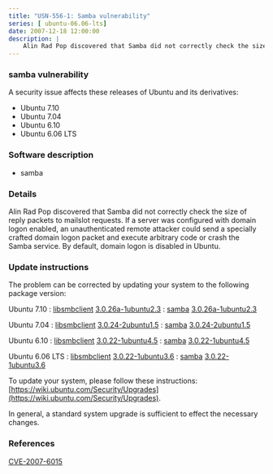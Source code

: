 ```yaml
---
title: "USN-556-1: Samba vulnerability"
series: [ ubuntu-06.06-lts]
date: 2007-12-18 12:00:00
description: |
    Alin Rad Pop discovered that Samba did not correctly check the size of reply packets to mailslot requests.  If a server was configured with domain logon enabled, an unauthenticated remote attacker could send a specially crafted domain logon packet and execute arbitrary code or crash the Samba service.  By default, domain logon is disabled in Ubuntu. 
--- 
```

 
### samba vulnerability

A security issue affects these releases of Ubuntu and its derivatives:

* Ubuntu 7.10
* Ubuntu 7.04
* Ubuntu 6.10
* Ubuntu 6.06 LTS

### Software description

* samba 

### Details

Alin Rad Pop discovered that Samba did not correctly check the size of reply packets to mailslot requests. If a server was configured with domain logon enabled, an unauthenticated remote attacker could send a specially crafted domain logon packet and execute arbitrary code or crash the Samba service. By default, domain logon is disabled in Ubuntu. 

### Update instructions

The problem can be corrected by updating your system to the following package version:

Ubuntu 7.10
 : [libsmbclient](https://launchpad.net/ubuntu/+source/samba) <span> [3.0.26a-1ubuntu2.3](https://launchpad.net/ubuntu/+source/samba/3.0.26a-1ubuntu2.3) </span> 
 : [samba](https://launchpad.net/ubuntu/+source/samba) <span> [3.0.26a-1ubuntu2.3](https://launchpad.net/ubuntu/+source/samba/3.0.26a-1ubuntu2.3) </span> 

Ubuntu 7.04
 : [libsmbclient](https://launchpad.net/ubuntu/+source/samba) <span> [3.0.24-2ubuntu1.5](https://launchpad.net/ubuntu/+source/samba/3.0.24-2ubuntu1.5) </span> 
 : [samba](https://launchpad.net/ubuntu/+source/samba) <span> [3.0.24-2ubuntu1.5](https://launchpad.net/ubuntu/+source/samba/3.0.24-2ubuntu1.5) </span> 

Ubuntu 6.10
 : [libsmbclient](https://launchpad.net/ubuntu/+source/samba) <span> [3.0.22-1ubuntu4.5](https://launchpad.net/ubuntu/+source/samba/3.0.22-1ubuntu4.5) </span> 
 : [samba](https://launchpad.net/ubuntu/+source/samba) <span> [3.0.22-1ubuntu4.5](https://launchpad.net/ubuntu/+source/samba/3.0.22-1ubuntu4.5) </span> 

Ubuntu 6.06 LTS
 : [libsmbclient](https://launchpad.net/ubuntu/+source/samba) <span> [3.0.22-1ubuntu3.6](https://launchpad.net/ubuntu/+source/samba/3.0.22-1ubuntu3.6) </span> 
 : [samba](https://launchpad.net/ubuntu/+source/samba) <span> [3.0.22-1ubuntu3.6](https://launchpad.net/ubuntu/+source/samba/3.0.22-1ubuntu3.6) </span> 

To update your system, please follow these instructions: [https://wiki.ubuntu.com/Security/Upgrades](https://wiki.ubuntu.com/Security/Upgrades).

In general, a standard system upgrade is sufficient to effect the necessary changes. 

### References

 [CVE-2007-6015](http://people.ubuntu.com/~ubuntu-security/cve/CVE-2007-6015)
 
